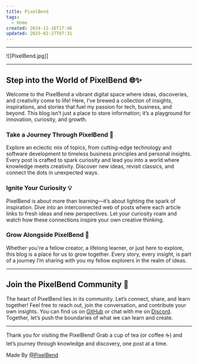 ```yaml
---
title: PixelBend
tags:
  - Home
created: 2024-12-16T17:46
updated: 2025-02-27T07:31
---
```

---

![[PixelBend.jpg]]

---

## Step into the World of PixelBend 🌐✨

Welcome to the PixelBend a vibrant digital space where ideas, discoveries, and creativity come to life! Here, I’ve brewed a collection of insights, inspirations, and stories that fuel my passion for tech, business, and beyond. This blog isn’t just a place to store information; it’s a playground for innovation, curiosity, and growth.

### Take a Journey Through PixelBend 🚀

Explore an eclectic mix of topics, from cutting-edge technology and software development to timeless business principles and personal insights. Every post is crafted to spark curiosity and lead you into a world where knowledge meets creativity. Discover new ideas, revisit classics, and connect the dots in unexpected ways.

### Ignite Your Curiosity 💡

PixelBend is about more than learning—it’s about lighting the spark of inspiration. Dive into an interconnected web of posts where each article links to fresh ideas and new perspectives. Let your curiosity roam and watch how these connections inspire your own creative thinking.

### Grow Alongside PixelBend 🌱

Whether you're a fellow creator, a lifelong learner, or just here to explore, this blog is a place for us to grow together. Every story, every insight, is part of a journey I’m sharing with you my fellow explorers in the realm of ideas.

---

## Join the PixelBend Community 🤝

The heart of PixelBend lies in its community. Let’s connect, share, and learn together! Feel free to reach out, join the conversation, and contribute your own insights. You can find us on [GitHub](https://github.com/pixelbend/pixelbend-blog) or chat with me on [Discord](https://discord.gg/zG2CbDUw4e). Together, let’s push the boundaries of what we can learn and create.

---

Thank you for visiting the PixelBend! Grab a cup of tea (or coffee ☕️) and let’s journey through knowledge and discovery, one post at a time.

Made By [@PixelBend](https://github.com/pixelbend)
